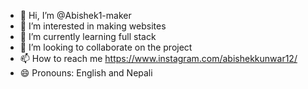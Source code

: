 - 👋 Hi, I’m @Abishek1-maker
- 👀 I’m interested in making websites
- 🌱 I’m currently learning full stack
- 💞️ I’m looking to collaborate on the project
- 📫 How to reach me https://www.instagram.com/abishekkunwar12/
- 😄 Pronouns: English and Nepali
  

<!---
Abishek1-maker/Abishek1-maker is a ✨ special ✨ repository because its `README.md` (this file) appears on your GitHub profile.
You can click the Preview link to take a look at your changes.
--->

